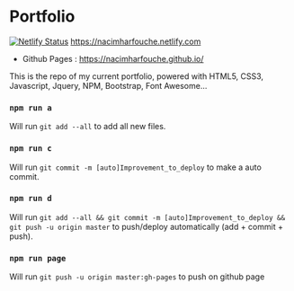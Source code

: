 # Portfolio
[![Netlify Status](https://api.netlify.com/api/v1/badges/0f4e90b9-a61c-4ad2-be7c-0b96b781597b/deploy-status)](https://app.netlify.com/sites/nacimharfouche/deploys)
https://nacimharfouche.netlify.com

- Github Pages : https://nacimharfouche.github.io/

This is the repo of my current portfolio, powered with HTML5, CSS3, Javascript, Jquery, NPM, Bootstrap, Font Awesome... 

### `npm run a`
Will run `git add --all` to add all new files.

### `npm run c`
Will run `git commit -m [auto]Improvement_to_deploy` to make a auto commit.

### `npm run d`
Will run `git add --all && git commit -m [auto]Improvement_to_deploy && git push -u origin master` to push/deploy automatically (add + commit + push).

### `npm run page`
Will run `git push -u origin master:gh-pages` to push on github page
